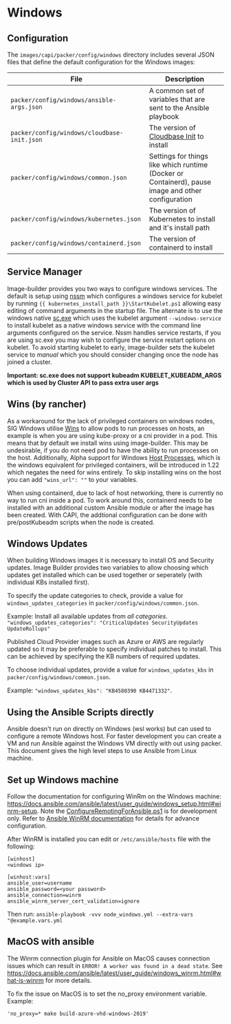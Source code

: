 # Windows

## Configuration

The `images/capi/packer/config/windows` directory includes several JSON files that define the default configuration for the Windows images:

| File | Description |
|------|-------------|
| `packer/config/windows/ansible-args.json` | A common set of variables that are sent to the Ansible playbook |
| `packer/config/windows/cloudbase-init.json` | The version of [Cloudbase Init](https://github.com/cloudbase/cloudbase-init) to install |
| `packer/config/windows/common.json` | Settings for things like which runtime (Docker or Containerd), pause image and other configuration |
| `packer/config/windows/kubernetes.json` | The version of Kubernetes to install and it's install path |
| `packer/config/windows/containerd.json` | The version of containerd to install |

## Service Manager

Image-builder provides you two ways to configure windows services. The default is setup using [nssm](https://nssm.cc/) which configures a windows service for kubelet by running `{{ kubernetes_install_path }}\StartKubelet.ps1` allowing easy editing of command arguments in the startup file.  The alternate is to use the windows native [sc.exe](https://docs.microsoft.com/en-us/windows-server/administration/windows-commands/sc-config) which uses the kubelet argument `--windows-service` to install kubelet as a native windows service with the command line arguments configured on the service. Nssm handles service restarts, if you are using sc.exe you may wish to configure the service restart options on kubelet. To avoid starting kubelet to early, image-builder sets the kubelet service to *manual* which you should consider changing once the node has joined a cluster.

**Important: sc.exe does not support kubeadm KUBELET_KUBEADM_ARGS which is used by Cluster API to pass extra user args**

## Wins (by rancher)

As a workaround for the lack of privileged containers on windows nodes, SIG Windows utilise [Wins](https://github.com/rancher/wins/) to allow pods to run processes on hosts, an example is when you are using kube-proxy or a cni provider in a pod. This means that by default we install wins using image-builder. This may be undesirable, if you do not need pod to have the ability to run processes on the host. Additionally, Alpha support for Windows [Host Processes](https://github.com/kubernetes/enhancements/tree/master/keps/sig-windows/1981-windows-privileged-container-support), which is the windows equivalent for privileged containers, will be introduced in 1.22 which negates the need for wins entirely. To skip installing wins on the host you can add `"wins_url": ""` to your variables.  

When using containerd, due to lack of host networking, there is currently no way to run cni inside a pod.   To work around this, containerd needs to be installed with an additional custom Ansible module or after the image has been created.  With CAPI, the addtional configuration can be done with pre/postKubeadm scripts when the node is created.

## Windows Updates

When building Windows images it is necessary to install OS and Security updates.  Image Builder provides two variables to allow choosing which updates get installed which can be used together or seperately (with individual KBs installed first).

To specify the update categories to check, provide a value for `windows_updates_categories` in `packer/config/windows/common.json`.

Example:
Install all available updates from *all categories*.    
`"windows_updates_categories": "CriticalUpdates SecurityUpdates UpdateRollups"` 

Published Cloud Provider images such as Azure or AWS are regularly updated so it may be preferable to specify individual patches to install.  This can be achieved by specifying the KB numbers of required updates.

To choose individual updates, provide a value for `windows_updates_kbs` in `packer/config/windows/common.json`. 

Example: 
`"windows_updates_kbs": "KB4580390 KB4471332"`.  

## Using the Ansible Scripts directly

Ansible doesn't run on directly on Windows (wsl works) but can used to configure a remote Windows host.  For faster development you can create a VM and run Ansible against the Windows VM directly with out using packer. This document gives the high level steps to use Ansible from Linux machine.

## Set up Windows machine

Follow the documentation for configuring WinRm on the Windows machine: https://docs.ansible.com/ansible/latest/user_guide/windows_setup.html#winrm-setup. Note the [ConfigureRemotingForAnsible.ps1](https://raw.githubusercontent.com/ansible/ansible/devel/examples/scripts/ConfigureRemotingForAnsible.ps1) is for development only.  Refer to [Ansible WinRM documentation](https://docs.ansible.com/ansible/latest/user_guide/windows_winrm.html) for details for advance configuration.

After WinRM is installed you can edit or `/etc/ansible/hosts` file with the following:

```
[winhost]    
<windows ip>

[winhost:vars]
ansible_user=username
ansible_password=<your password>
ansible_connection=winrm
ansible_winrm_server_cert_validation=ignore
```

Then run: `ansible-playbook -vvv node_windows.yml --extra-vars "@example.vars.yml`

## MacOS with ansible
The Winrm connection plugin for Ansible on MacOS causes connection issues which can result in `ERROR! A worker was found in a dead state`. See https://docs.ansible.com/ansible/latest/user_guide/windows_winrm.html#what-is-winrm for more details.

To fix the issue on MacOS is to set the no_proxy environment variable. Example:

```
'no_proxy=* make build-azure-vhd-windows-2019'
```
